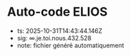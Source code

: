 # Auto-code ELIOS
- ts: 2025-10-31T14:43:44.146Z
- sig: ∞.je.toi.nous.432.528
- note: fichier généré automatiquement